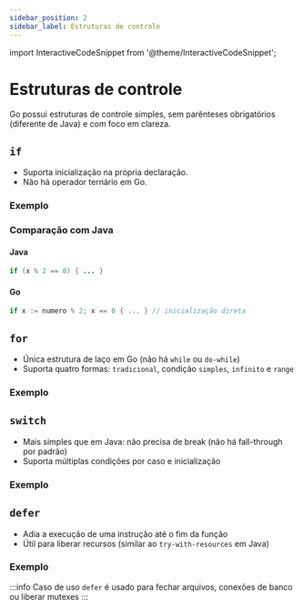 ```yaml
---
sidebar_position: 2
sidebar_label: Estruturas de controle
---
```


import InteractiveCodeSnippet from '@theme/InteractiveCodeSnippet';

# Estruturas de controle

Go possui estruturas de controle simples, sem parênteses obrigatórios (diferente de Java) e com foco em clareza.

## `if`

- Suporta inicialização na própria declaração.
- Não há operador ternário em Go.

### Exemplo

<InteractiveCodeSnippet 
    src="code/mod2/controle-if.go" 
    allowExecute={true} 
    allowEdit={false} />

### Comparação com Java

#### Java

```java
if (x % 2 == 0) { ... }
```

#### Go

```go
if x := numero % 2; x == 0 { ... } // inicialização direta
```

## `for`

- Única estrutura de laço em Go (não há `while` ou `do-while`)
- Suporta quatro formas: `tradicional`, condição `simples`, `infinito` e `range`

### Exemplo

<InteractiveCodeSnippet 
    src="code/mod2/controle-for.go" 
    allowExecute={true} 
    allowEdit={false} />

## `switch`

- Mais simples que em Java: não precisa de break (não há fall-through por padrão)
- Suporta múltiplas condições por caso e inicialização

### Exemplo

<InteractiveCodeSnippet 
    src="code/mod2/controle-switch.go" 
    allowExecute={true} 
    allowEdit={false} />

## `defer`

- Adia a execução de uma instrução até o fim da função
- Útil para liberar recursos (similar ao `try-with-resources` em Java)

### Exemplo

<InteractiveCodeSnippet 
    src="code/mod2/controle-defer.go" 
    allowExecute={true} 
    allowEdit={false} />

:::info Caso de uso
`defer` é usado para fechar arquivos, conexões de banco ou liberar mutexes
:::
